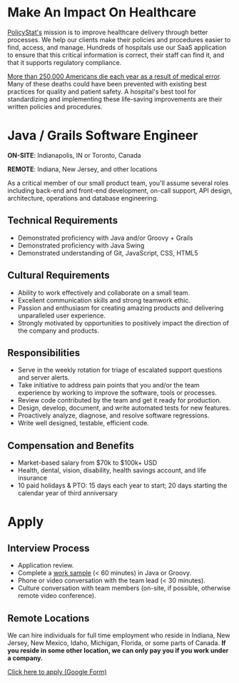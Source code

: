 # Make An Impact On Healthcare

[PolicyStat's](http://www.icontracts.com/policy-management/) mission is to improve healthcare delivery through better processes. We help our clients make their policies and procedures easier to find, access, and manage. Hundreds of hospitals use our SaaS application to ensure that this critical information is correct, their staff can find it, and that it supports regulatory compliance.

[More than 250,000 Americans die each year as a result of medical error](https://hub.jhu.edu/2016/05/03/medical-errors-third-leading-cause-of-death/). Many of these deaths could have been prevented with existing best practices for quality and patient safety. A hospital's best tool for standardizing and implementing these life-saving improvements are their written policies and procedures.

# Java / Grails Software Engineer

**ON-SITE**: Indianapolis, IN or Toronto, Canada

**REMOTE**: Indiana, New Jersey, and other locations

As a critical member of our small product team, you'll assume several roles including back-end and front-end development, on-call support, API design, architecture, operations and database engineering.

## Technical Requirements

- Demonstrated proficiency with Java and/or Groovy + Grails
- Demonstrated proficiency with Java Swing
- Demonstrated understanding of Git, JavaScript, CSS, HTML5

## Cultural Requirements

- Ability to work effectively and collaborate on a small team.
- Excellent communication skills and strong teamwork ethic.
- Passion and enthusiasm for creating amazing products and delivering unparalleled user experience.
- Strongly motivated by opportunities to positively impact the direction of the company and products.

## Responsibilities

- Serve in the weekly rotation for triage of escalated support questions and server alerts.
- Take initiative to address pain points that you and/or the team experience by working to improve the software, tools or processes.
- Review code contributed by the team and get it ready for production.
- Design, develop, document, and write automated tests for new features.
- Proactively analyze, diagnose, and resolve software regressions.
- Write well designed, testable, efficient code.

## Compensation and Benefits

- Market-based salary from $70k to $100k+ USD
- Health, dental, vision, disability, health savings account, and life insurance
- 10 paid holidays & PTO: 15 days each year to start; 20 days starting the calendar year of third anniversary

# Apply

## Interview Process

- Application review.
- Complete a [work sample](https://medium.com/policystat-product-development/why-all-jobs-interviews-should-include-doing-real-work-34b54d393939) (< 60 minutes) in Java or Groovy.
- Phone or video conversation with the team lead (< 30 minutes).
- Culture conversation with team members (on-site, if possible, otherwise remote video conference).

## Remote Locations

We can hire individuals for full time employment who reside in Indiana, New Jersey, New Mexico, Idaho, Michigan, Florida, or some parts of Canada.
**If you reside in some other location, we can only pay you if you work under a company.**

[Click here to apply (Google Form)](http://bit.ly/pstat-java-grails-hire-2019-apply-github)
